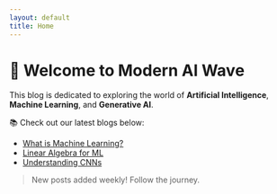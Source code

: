 ```yaml
---
layout: default
title: Home
---
```


# 👋 Welcome to Modern AI Wave

This blog is dedicated to exploring the world of **Artificial Intelligence**, **Machine Learning**, and **Generative AI**.

📚 Check out our latest blogs below:

- [What is Machine Learning?](blog/2025-08-01-what-is-machine-learning.md)
- [Linear Algebra for ML](blog/2025-08-02-linear-algebra-for-ml.md)
- [Understanding CNNs](blog/2025-08-03-cnn-basics.md)

> New posts added weekly! Follow the journey.
